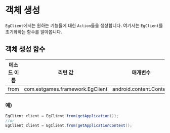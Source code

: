 # 객체 생성

`EgClient`에서는 원하는 기능들에 대한 `Action`들을 생성합니다. 여기서는 `EgClient`를 초기화하는 함수를 알아봅니다.

## 객체 생성 함수

| 메소드 이름 | 리턴 값 | 매개변수 |
|-|-|-|
|from|com.estgames.framework.EgClient|android.content.Context|

### 예)

```java
EgClient client = EgClient.from(getApplication());
//or 
EgClient client = EgClient.from(getApplicationContext();
```